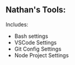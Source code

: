 ## Nathan's Tools:

Includes:
- Bash settings
- VSCode Settings
- Git Config Settings
- Node Project Settings


